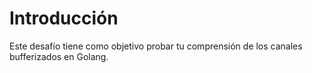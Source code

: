 # Introducción

Este desafío tiene como objetivo probar tu comprensión de los canales bufferizados en Golang.
